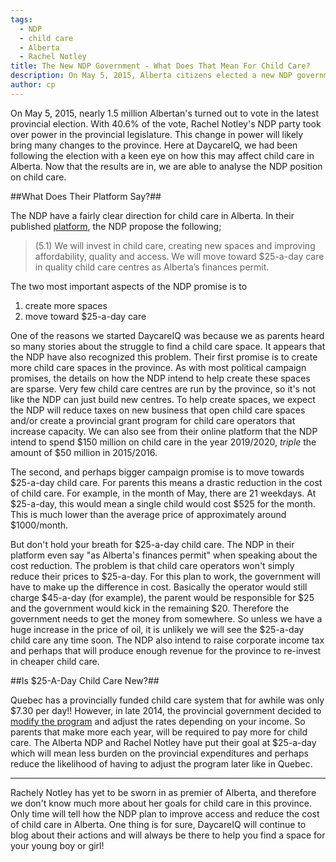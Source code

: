 ```yaml
---
tags:
  - NDP
  - child care
  - Alberta
  - Rachel Notley
title: The New NDP Government - What Does That Mean For Child Care?
description: On May 5, 2015, Alberta citizens elected a new NDP government.  This is completely new territory for Albertans and many are wondering what this means for child care.
author: cp
---
```

On May 5, 2015, nearly 1.5 million Albertan's turned out to vote in the latest provincial election.  With 40.6% of the vote, Rachel Notley's NDP party took over power in the provincial legislature.  This change in power will likely bring many changes to the province.  Here at DaycareIQ, we had been following the election with a keen eye on how this may affect child care in Alberta.  Now that the results are in, we are able to analyse the NDP position on child care.

##What Does Their Platform Say?##

The NDP have a fairly clear direction for child care in Alberta.  In their published [platform](http://d3n8a8pro7vhmx.cloudfront.net/themes/5538f80701925b5033000001/attachments/original/1431112969/Alberta_NDP_Platform_2015.pdf?1431112969), the NDP propose the following;

>(5.1) We will invest in child care, creating new spaces and improving affordability, quality and access. We will move toward $25-a-day care in quality child care centres as Alberta’s finances permit. 

The two most important aspects of the NDP promise is to

1. create more spaces  
2. move toward $25-a-day care

One of the reasons we started DaycareIQ was because we as parents heard so many stories about the struggle to find a child care space.  It appears that the NDP have also recognized this problem.  Their first promise is to create more child care spaces in the province.  As with most political campaign promises, the details on how the NDP intend to help create these spaces are sparse.  Very few child care centres are run by the province, so it's not like the NDP can just build new centres.  To help create spaces, we expect the NDP will reduce taxes on new business that open child care spaces and/or create a provincial grant program for child care operators that increase capacity.  We can also see from their online platform that the NDP intend to spend $150 million on child care in the year 2019/2020, *triple* the amount of $50 million in 2015/2016.

The second, and perhaps bigger campaign promise is to move towards $25-a-day child care.  For parents this means a drastic reduction in the cost of child care.  For example, in the month of May, there are 21 weekdays.  At $25-a-day, this would mean a single child would cost $525 for the month.  This is much lower than the average price of approximately around $1000/month.

But don't hold your breath for $25-a-day child care.  The NDP in their platform even say "as Alberta's finances permit" when speaking about the cost reduction.  The problem is that child care operators won't simply reduce their prices to $25-a-day.  For this plan to work, the government will have to make up the difference in cost.  Basically the operator would still charge $45-a-day (for example), the parent would be responsible for $25 and the government would kick in the remaining $20.  Therefore the government needs to get the money from somewhere.  So unless we have a huge increase in the price of oil, it is unlikely we will see the $25-a-day child care any time soon.  The NDP also intend to raise corporate income tax and perhaps that will produce enough revenue for the province to re-invest in cheaper child care.

##Is $25-A-Day Child Care New?##

Quebec has a provincially funded child care system that for awhile was only $7.30 per day!!  However, in late 2014, the provincial government decided to [modify the program](http://www.cbc.ca/news/canada/montreal/quebec-daycare-fees-to-climb-to-20-per-day-for-highest-earning-families-1.2841994) and adjust the rates depending on your income.  So parents that make more each year, will be required to pay more for child care.  The Alberta NDP and Rachel Notley have put their goal at $25-a-day which will mean less burden on the provincial expenditures and perhaps reduce the likelihood of having to adjust the program later like in Quebec.

----  

Rachely Notley has yet to be sworn in as premier of Alberta, and therefore we don't know much more about her goals for child care in this province.  Only time will tell how the NDP plan to improve access and reduce the cost of child care in Alberta.  One thing is for sure, DaycareIQ will continue to blog about their actions and will always be there to help you find a space for your young boy or girl!
